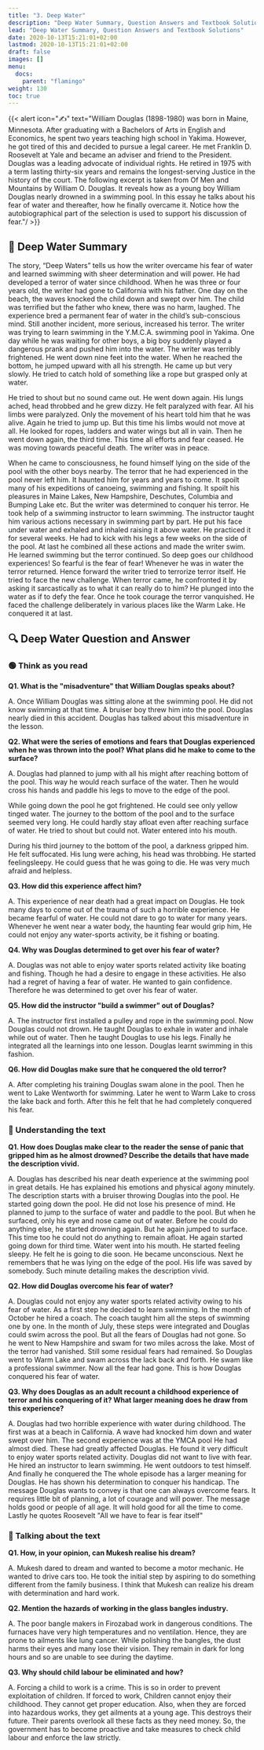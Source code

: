 ```yaml
---
title: "3. Deep Water"
description: "Deep Water Summary, Question Answers and Textbook Solutions"
lead: "Deep Water Summary, Question Answers and Textbook Solutions"
date: 2020-10-13T15:21:01+02:00
lastmod: 2020-10-13T15:21:01+02:00
draft: false
images: []
menu:
  docs:
    parent: "flamingo"
weight: 130
toc: true
---
```


{{< alert icon="✍️" text="William Douglas (1898-1980) was born in Maine, Minnesota. After graduating with a Bachelors of Arts in English and Economics, he spent two years teaching high school in Yakima. However, he got tired of this and decided to pursue a legal career. He met Franklin D. Roosevelt at Yale and became an adviser and friend to the President. Douglas was a leading advocate of individual rights. He retired in 1975 with a term lasting thirty-six years and remains the longest-serving Justice in the history of the court. The following excerpt is taken from Of Men and Mountains by William O. Douglas. It reveals how as a young boy William Douglas nearly drowned in a swimming pool. In this essay he talks about his fear of water and thereafter, how he finally overcame it. Notice how the autobiographical part of the selection is used to support his discussion of fear."/ >}}


## 📑 Deep Water Summary

The story, “Deep Waters” tells us how the writer overcame his fear of water and learned swimming with sheer determination and will power. He had developed a terror of water since childhood. When he was three or four years old, the writer had gone to California with his father. One day on the beach, the waves knocked the child down and swept over him. The child was terrified but the father who knew, there was no harm, laughed. The experience bred a permanent fear of water in the child’s sub-conscious mind. Still another incident, more serious, increased his terror. The writer was trying to learn swimming in the Y.M.C.A. swimming pool in Yakima. One day while he was waiting for other boys, a big boy suddenly played a dangerous prank and pushed him into the water. The writer was terribly frightened. He went down nine feet into the water. When he reached the bottom, he jumped upward with all his strength. He came up but very slowly. He tried to catch hold of something like a rope but grasped only at water.

He tried to shout but no sound came out. He went down again. His lungs ached, head throbbed and he grew dizzy. He felt paralyzed with fear. All his limbs were paralyzed. Only the movement of his heart told him that he was alive. Again he tried to jump up. But this time his limbs would not move at all. He looked for ropes, ladders and water wings but all in vain. Then he went down again, the third time. This time all efforts and fear ceased. He was moving towards peaceful death. The writer was in peace.

When he came to consciousness, he found himself lying on the side of the pool with the other boys nearby. The terror that he had experienced in the pool never left him. It haunted him for years and years to come. It spoilt many of his expeditions of canoeing, swimming and fishing. It spoilt his pleasures in Maine Lakes, New Hampshire, Deschutes, Columbia and Bumping Lake etc. But the writer was determined to conquer his terror. He took help of a swimming instructor to learn swimming. The instructor taught him various actions necessary in swimming part by part. He put his face under water and exhaled and inhaled raising it above water. He practiced it for several weeks. He had to kick with his legs a few weeks on the side of the pool. At last he combined all these actions and made the writer swim. He learned swimming but the terror continued. So deep goes our childhood experiences! So fearful is the fear of fear! Whenever he was in water the terror returned. Hence forward the writer tried to terrorize terror itself. He tried to face the new challenge. When terror came, he confronted it by asking it sarcastically as to what it can really do to him? He plunged into the water as if to defy the fear. Once he took courage the terror vanquished. He faced the challenge deliberately in various places like the Warm Lake. He conquered it at last.

## 🔍 Deep Water Question and Answer

### 🟢 Think as you read

**Q1. What is the "misadventure" that William Douglas speaks about?**

A. Once William Douglas was sitting alone at the swimming pool. He did not know swimming at that time. A bruiser boy threw him into the pool. Douglas nearly died in this accident. Douglas has talked about this misadventure in the lesson.

**Q2. What were the series of emotions and fears that Douglas experienced when he was thrown into the pool? What plans did he make to come to the surface?**

A. Douglas had planned to jump with all his might after reaching bottom of the pool. This way he would reach surface of the water. Then he would cross his hands and paddle his legs to move to the edge of the pool. 

While going down the pool he got frightened. He could see only yellow tinged water. The journey to the bottom of the pool and to the surface seemed very long. He could hardly stay afloat even after reaching surface of water. He tried to shout but could not. Water entered into his mouth.

During his third journey to the bottom of the pool, a darkness gripped him. He felt suffocated. His lung were aching, his head was throbbing. He started feelingsleepy. He could guess that he was going to die. He was very much afraid and helpless.

**Q3. How did this experience affect him?**

A. This experience of near death had a great impact on Douglas. He took many days to come out of the trauma of such a horrible experience. He became fearful of water. He could not dare to go to water for many years. Whenever he went near a water body, the haunting fear would grip him, He could not enjoy any water-sports activity, be it fishing or boating.

**Q4. Why was Douglas determined to get over his fear of water?**

A. Douglas was not able to enjoy water sports related activity like boating and fishing. Though he had a desire to engage in these activities. He also had a regret of having a fear of water. He wanted to gain confidence. Therefore he was determined to get over his fear of water.

**Q5. How did the instructor "build a swimmer" out of Douglas?**

A. The instructor first installed a pulley and rope in the swimming pool. Now Douglas could not drown. He taught Douglas to exhale in water and inhale while out of water. Then he taught Douglas to use his legs. Finally he integrated all the learnings into one lesson. Douglas learnt swimming in this fashion.

**Q6. How did Douglas make sure that he conquered the old terror?**

A. After completing his training Douglas swam alone in the pool. Then he went to Lake Wentworth for swimming. Later he went to Warm Lake to cross the lake back and forth. After this he felt that he had completely conquered his fear.


### 🔴 Understanding the text

**Q1. How does Douglas make clear to the reader the sense of panic that gripped him as he almost drowned? Describe the details that have made the description vivid.**

A. Douglas has described his near death experience at the swimming pool in great details. He has explained his emotions and physical agony minutely. The description starts with a bruiser throwing Douglas into the pool. He started going down the pool. He did not lose his presence of mind. He planned to jump to the surface of water and paddle to the pool. But when he surfaced, only his eye and nose came out of water. Before he could do anything else, he started drowning again. But he again jumped to surface. This time too he could not do anything to remain afloat. He again started going down for third time. Water went into his mouth. He started feeling sleepy. He felt he is going to die soon. He became unconscious. Next he remembers that he was lying on the edge of the pool. His life was saved by somebody. Such minute detailing makes the description vivid.

**Q2. How did Douglas overcome his fear of water?**

A. Douglas could not enjoy any water sports related activity owing to his fear of water. As a first step he decided to learn swimming. In the month of October he hired a coach. The coach taught him all the steps of swimming one by one. In the month of July, these steps were integrated and Douglas could swim across the pool. But all the fears of Douglas had not gone. So he went to New Hampshire and swam for two miles across the lake. Most of the terror had vanished. Still some residual fears had remained. So Douglas went to Warm Lake and swam across the lack back and forth. He swam like a professional swimmer. Now all the fear had gone. This is how Douglas conquered his fear of water.

**Q3. Why does Douglas as an adult recount a childhood experience of terror and his conquering of it? What larger meaning does he draw from this experience?**

A. Douglas had two horrible experience with water during childhood. The first was at a beach in California. A wave had knocked him down and water swept over him. The second experience was at the YMCA pool He had almost died. These had greatly affected Douglas. He found it very difficult to enjoy water sports related activity. Douglas did not want to live with fear. He hired an instructor to learn swimming. He went outdoors to test himself. And finally he conquered the The whole episode has a larger meaning for Douglas. He has shown his determination to conquer his handicap. The message Douglas wants to convey is that one can always overcome fears. It requires little bit of planning, a lot of courage and will power. The message holds good or people of all age. It will hold good for all the time to come. Lastly he quotes Roosevelt "All we have to fear is fear itself"


### 🔵 Talking about the text

**Q1. How, in your opinion, can Mukesh realise his dream?**

A. Mukesh dared to dream and wanted to become a motor mechanic. He wanted to drive cars too. He took the initial step by aspiring to do something different from the family business. I think that Mukesh can realize his dream with determination and hard work.

**Q2. Mention the hazards of working in the glass bangles industry.**

A. The poor bangle makers in Firozabad work in dangerous conditions. The furnaces have very high temperatures and no ventilation. Hence, they are prone to ailments like lung cancer. While polishing the bangles, the dust harms their eyes and many lose their vision. They remain in dark for long hours and so are unable to see during the daytime.

**Q3. Why should child labour be eliminated and how?**

A. Forcing a child to work is a crime. This is so in order to prevent exploitation of children. If forced to work, Children cannot enjoy their childhood. They cannot get proper education. Also, when they are forced into hazardous works, they get ailments at a young age. This destroys their future. Their parents overlook all these facts as they need money. So, the government has to become proactive and take measures to check child labour and enforce the law strictly.